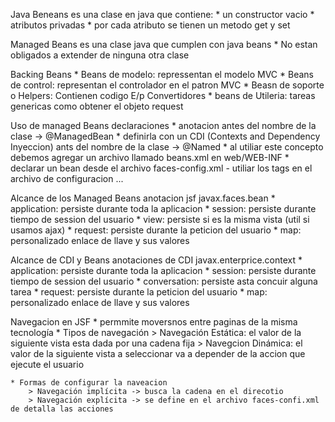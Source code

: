 Java Beneans es una clase en java que contiene:
	* un constructor vacio
	* atributos privadas 
	* por cada atributo se tienen un metodo get y set

Managed Beans es una clase java que cumplen con java beans
	* No estan obligados a extender de ninguna otra clase

Backing Beans
	* Beans de modelo: repressentan el modelo MVC
	* Beans de control: representan el controlador en el patron MVC
	* Beasn de soporte o Helpers: Contienen codigo E/p Convertidores
	* beans de Utileria: tareas genericas como obtener el objeto request

Uso de managed Beans declaraciones
	* anotacion antes del nombre de la clase -> @ManagedBean
	* definirla con un CDI (Contexts and Dependency Inyeccion) ants del nombre de la clase  -> @Named
	* al utiliar este concepto debemos agregar un archivo llamado beans.xml en web/WEB-INF
	* declarar un bean desde el archivo faces-config.xml
		- utiliar los tags en el archivo de configuracion <managed-bean> ... </managed-bean>

Alcance de los Managed Beans  anotacion jsf javax.faces.bean
	* application: persiste durante toda la aplicacion
	* session: persiste durante tiempo de session del usuario
	* view: persiste si es la misma vista (util si usamos ajax)
	* request: persiste durante la peticion del usuario
	* map: personalizado enlace de llave y sus valores
 
Alcance de CDI y Beans  anotaciones de CDI javax.enterprice.context
	* application: persiste durante toda la aplicacion
	* session: persiste durante tiempo de session del usuario
	* conversation: persiste asta concuir alguna tarea
	* request: persiste durante la peticion del usuario
	* map: personalizado enlace de llave y sus valores 

Navegacion en JSF
	* permmite moversnos entre paginas de la misma tecnología
	* Tipos de navegación
		> Navegación Estática: el valor de la siguiente vista esta dada por  una cadena fija
		> Navegcion Dinámica: el valor de la siguiente vista a seleccionar va a depender de la accion que ejecute el usuario

	* Formas de configurar la naveacion
		> Navegación implícita -> busca la cadena en el direcotio 
		> Navegación explícita -> se define en el archivo faces-confi.xml de detalla las acciones
